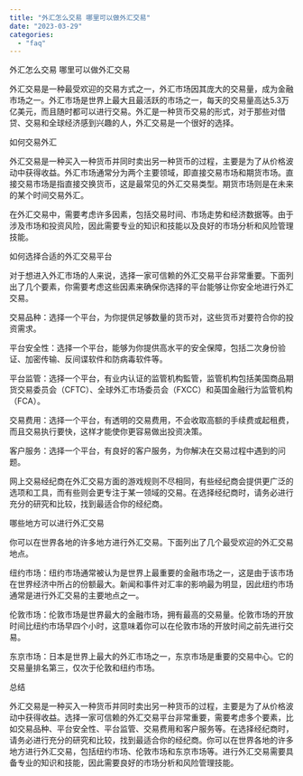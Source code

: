 ```yaml
---
title: "外汇怎么交易 哪里可以做外汇交易"
date: "2023-03-29"
categories: 
  - "faq"
---
```


外汇怎么交易 哪里可以做外汇交易

外汇交易是一种最受欢迎的交易方式之一，外汇市场因其庞大的交易量，成为金融市场之一。外汇市场是世界上最大且最活跃的市场之一，每天的交易量高达5.3万亿美元，而且随时都可以进行交易。外汇是一种货币交易的形式，对于那些对借贷、交易和全球经济感到兴趣的人，外汇交易是一个很好的选择。

如何交易外汇

外汇交易是一种买入一种货币并同时卖出另一种货币的过程，主要是为了从价格波动中获得收益。外汇市场通常分为两个主要领域，即直接交易市场和期货市场。直接交易市场是指直接交换货币，这是最常见的外汇交易类型。期货市场则是在未来的某个时间交易外汇。

在外汇交易中，需要考虑许多因素，包括交易时间、市场走势和经济数据等。由于涉及市场和投资风险，因此需要专业的知识和技能以及良好的市场分析和风险管理技能。

如何选择合适的外汇交易平台

对于想进入外汇市场的人来说，选择一家可信赖的外汇交易平台非常重要。下面列出了几个要素，你需要考虑这些因素来确保你选择的平台能够让你安全地进行外汇交易。

交易品种：选择一个平台，为你提供足够数量的货币对，这些货币对要符合你的投资需求。

平台安全性：选择一个平台，能够为你提供高水平的安全保障，包括二次身份验证、加密传输、反间谍软件和防病毒软件等。

平台监管：选择一个平台，有业内认证的监管机构監管，监管机构包括美国商品期货交易委员会（CFTC）、全球外汇市场委员会（FXCC）和英国金融行为监管机构（FCA）。

交易费用：选择一个平台，有透明的交易费用，不会收取高额的手续费或起租费，而且交易执行要快，这样才能使你更容易做出投资决策。

客户服务：选择一个平台，有良好的客户服务，为你解决在交易过程中遇到的问题。

网上交易经纪商在外汇交易方面的游戏规则不尽相同，有些经纪商会提供更广泛的选项和工具，而有些则会更专注于某一领域的交易。在选择经纪商时，请务必进行充分的研究和比较，找到最适合你的经纪商。

哪些地方可以进行外汇交易

你可以在世界各地的许多地方进行外汇交易。下面列出了几个最受欢迎的外汇交易地点。

纽约市场：纽约市场通常被认为是世界上最重要的金融市场之一，这是由于该市场在世界经济中所占的份额最大。新闻和事件对汇率的影响最为明显，因此纽约市场通常是进行外汇交易的主要地点之一。

伦敦市场：伦敦市场是世界最大的金融市场，拥有最高的交易量。伦敦市场的开放时间比纽约市场早四个小时，这意味着你可以在伦敦市场的开放时间之前先进行交易。

东京市场：日本是世界上最大的外汇市场之一，东京市场是重要的交易中心。它的交易量排名第三，仅次于伦敦和纽约市场。

总结

外汇交易是一种买入一种货币并同时卖出另一种货币的过程，主要是为了从价格波动中获得收益。选择一家可信赖的外汇交易平台非常重要，需要考虑多个要素，比如交易品种、平台安全性、平台监管、交易费用和客户服务等。在选择经纪商时，请务必进行充分的研究和比较，找到最适合你的经纪商。你可以在世界各地的许多地方进行外汇交易，包括纽约市场、伦敦市场和东京市场等。进行外汇交易需要具备专业的知识和技能，因此需要良好的市场分析和风险管理技能。
